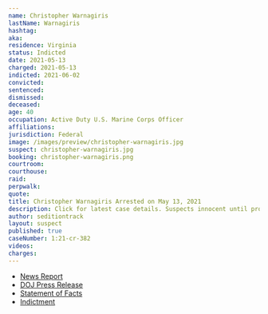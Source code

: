 ```yaml
---
name: Christopher Warnagiris
lastName: Warnagiris
hashtag:
aka:
residence: Virginia
status: Indicted
date: 2021-05-13
charged: 2021-05-13
indicted: 2021-06-02
convicted:
sentenced:
dismissed:
deceased:
age: 40
occupation: Active Duty U.S. Marine Corps Officer
affiliations:
jurisdiction: Federal
image: /images/preview/christopher-warnagiris.jpg
suspect: christopher-warnagiris.jpg
booking: christopher-warnagiris.png
courtroom:
courthouse:
raid:
perpwalk:
quote:
title: Christopher Warnagiris Arrested on May 13, 2021
description: Click for latest case details. Suspects innocent until proven guilty.
author: seditiontrack
layout: suspect
published: true
caseNumber: 1:21-cr-382
videos:
charges:
---
```

- [News Report](https://www.newsweek.com/christopher-warnagiris-active-duty-marine-based-quantico-arrested-assaulting-officer-capitol-1591329)
- [DOJ Press Release](https://www.justice.gov/usao-dc/pr/active-duty-us-marine-corps-officer-arrested-assault-federal-law-enforcement-officer)
- [Statement of Facts](https://www.justice.gov/opa/press-release/file/1393941/download)
- [Indictment](https://www.justice.gov/usao-dc/case-multi-defendant/file/1415461/download)
